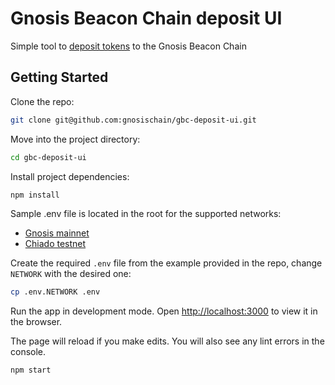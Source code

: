# Gnosis Beacon Chain deposit UI

Simple tool to [deposit tokens](https://deposit.gnosischain.com) to the Gnosis Beacon Chain

## Getting Started

Clone the repo:

```sh
git clone git@github.com:gnosischain/gbc-deposit-ui.git
```

Move into the project directory:

```sh
cd gbc-deposit-ui
```

Install project dependencies:

```sh
npm install
```

Sample .env file is located in the root for the supported networks:

- [Gnosis mainnet](./.env.gnosis)
- [Chiado testnet](./.env.chiado)

Create the required `.env` file from the example provided in the repo, change `NETWORK` with the desired one:

```sh
cp .env.NETWORK .env
```

Run the app in development mode. Open [http://localhost:3000](http://localhost:3000) to view it in the browser.

The page will reload if you make edits. You will also see any lint errors in the console.

```sh
npm start
```
